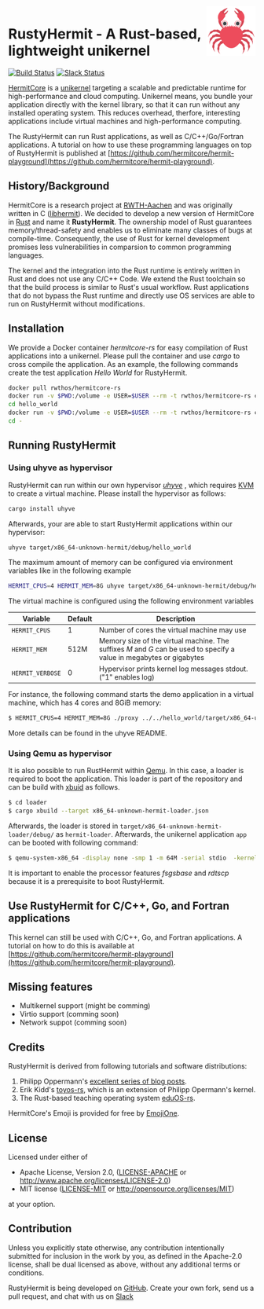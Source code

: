 <img width="100" align="right" src="img/hermitcore_logo.png" />

# RustyHermit - A Rust-based, lightweight unikernel

[![Build Status](https://git.rwth-aachen.de/acs/public/hermitcore/libhermit-rs/badges/master/pipeline.svg)](https://git.rwth-aachen.de/acs/public/hermitcore/libhermit-rs/pipelines)
[![Slack Status](https://radiant-ridge-95061.herokuapp.com/badge.svg)](https://radiant-ridge-95061.herokuapp.com)

[HermitCore]( http://www.hermitcore.org ) is a [unikernel](http://unikernel.org) targeting a scalable and predictable runtime for high-performance and cloud computing.
Unikernel means, you bundle your application directly with the kernel library, so that it can run without any installed operating system.
This reduces overhead, therfore, interesting applications include virtual machines and high-performance computing.

The RustyHermit can run Rust applications, as well as C/C++/Go/Fortran applications.
A tutorial on how to use these programming languages on top of RustyHermit is published at [https://github.com/hermitcore/hermit-playground](https://github.com/hermitcore/hermit-playground).

## History/Background

HermitCore is a research project at [RWTH-Aachen](https://www.rwth-aachen.de) and was originally written in C ([libhermit](https://github.com/hermitcore/libhermit)).
We decided to develop a new version of HermitCore in [Rust](https://www.rust-lang.org) and name it **RustyHermit**.
The ownership  model of Rust guarantees memory/thread-safety and enables us to eliminate many classes of bugs at compile-time.
Consequently, the use of Rust for kernel development promises less vulnerabilities in comparsion to common programming languages.

The kernel and the integration into the Rust runtime is entirely written in Rust and does not use any C/C++ Code.
We extend the Rust toolchain so that the build process is similar to Rust's usual workflow.
Rust applications that do not bypass the Rust runtime and directly use OS services are able to run on RustyHermit without modifications.

## Installation

We provide a Docker container *hermitcore-rs* for easy compilation of Rust applications into a unikernel.
Please pull the container and use *cargo* to cross compile the application.
As an example, the following commands create the test application *Hello World* for RustyHermit.

```sh
docker pull rwthos/hermitcore-rs
docker run -v $PWD:/volume -e USER=$USER --rm -t rwthos/hermitcore-rs cargo new hello_world --bin
cd hello_world
docker run -v $PWD:/volume -e USER=$USER --rm -t rwthos/hermitcore-rs cargo build --target x86_64-unknown-hermit
cd -
```

## Running RustyHermit

### Using uhyve as hypervisor

RustyHermit can run within our own hypervisor [*uhyve*](https://github.com/hermitcore/uhyve) , which requires [KVM](https://www.linux-kvm.org/) to create a virtual machine.
Please install the hypervisor as follows:

```sh
cargo install uhyve
```

Afterwards, your are able to start RustyHermit applications within our hypervisor:

```sh
uhyve target/x86_64-unknown-hermit/debug/hello_world
```

The maximum amount of memory can be configured via environment variables like in the following example

```sh
HERMIT_CPUS=4 HERMIT_MEM=8G uhyve target/x86_64-unknown-hermit/debug/hello_world
```

The virtual machine is configured using the following environment variables

Variable         | Default     | Description
-----------------|-------------|--------------
`HERMIT_CPUS`    | 1           | Number of cores the virtual machine may use
`HERMIT_MEM`     | 512M        | Memory size of the virtual machine. The suffixes *M* and *G* can be used to specify a value in megabytes or gigabytes
`HERMIT_VERBOSE` | 0           | Hypervisor prints kernel log messages stdout. ("1" enables log)

For instance, the following command starts the demo application in a virtual machine, which has 4 cores and 8GiB memory:

```bash
$ HERMIT_CPUS=4 HERMIT_MEM=8G ./proxy ../../hello_world/target/x86_64-unknown-hermit/debug/hello_world
```

More details can be found in the uhyve README.

### Using Qemu as hypervisor

It is also possible to run RustHermit within [Qemu](https://www.qemu.org).
In this case, a loader is required to boot the application.
This loader is part of the repository and can be build with [xbuid](https://github.com/rust-osdev/cargo-xbuild) as follows.

```bash
$ cd loader
$ cargo xbuild --target x86_64-unknown-hermit-loader.json
```

Afterwards, the loader is stored in `target/x86_64-unknown-hermit-loader/debug/` as `hermit-loader`.
Afterwards, the unikernel application `app` can be booted with following command:

```bash
$ qemu-system-x86_64 -display none -smp 1 -m 64M -serial stdio  -kernel path_to_loader/hermit-loader -initrd path_to_app/app -cpu qemu64,apic,fsgsbase,rdtscp,xsave,fxsr
```

It is important to enable the processor features _fsgsbase_ and _rdtscp_ because it is a prerequisite to boot RustyHermit.

## Use RustyHermit for C/C++, Go, and Fortran applications

This kernel can still be used with C/C++, Go, and Fortran applications.
A tutorial on how to do this is available at [https://github.com/hermitcore/hermit-playground](https://github.com/hermitcore/hermit-playground).

## Missing features

* Multikernel support (might be comming)
* Virtio support (comming soon)
* Network suppot (comming soon)

## Credits

RustyHermit is derived from following tutorials and software distributions:

1. Philipp Oppermann's [excellent series of blog posts][opp].
2. Erik Kidd's [toyos-rs][kidd], which is an extension of Philipp Opermann's kernel.
3. The Rust-based teaching operating system [eduOS-rs][eduos].

[opp]: http://blog.phil-opp.com/
[kidd]: http://www.randomhacks.net/bare-metal-rust/
[eduos]: http://rwth-os.github.io/eduOS-rs/

HermitCore's Emoji is provided for free by [EmojiOne](https://www.gfxmag.com/crab-emoji-vector-icon/).

## License

Licensed under either of

* Apache License, Version 2.0, ([LICENSE-APACHE](LICENSE-APACHE) or http://www.apache.org/licenses/LICENSE-2.0)
* MIT license ([LICENSE-MIT](LICENSE-MIT) or http://opensource.org/licenses/MIT)

at your option.

## Contribution

Unless you explicitly state otherwise, any contribution intentionally submitted for inclusion in the work by you, as defined in the Apache-2.0 license, shall be dual licensed as above, without any additional terms or conditions.

RustyHermit is being developed on [GitHub](https://github.com/hermitcore/libhermit-rs).
Create your own fork, send us a pull request, and chat with us on [Slack](https://radiant-ridge-95061.herokuapp.com)
